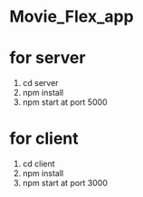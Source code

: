 # Movie_Flex_app

# for server

1. cd server
2. npm install
3. npm start at port 5000

# for client

1. cd client
2. npm install
3. npm start at port 3000
